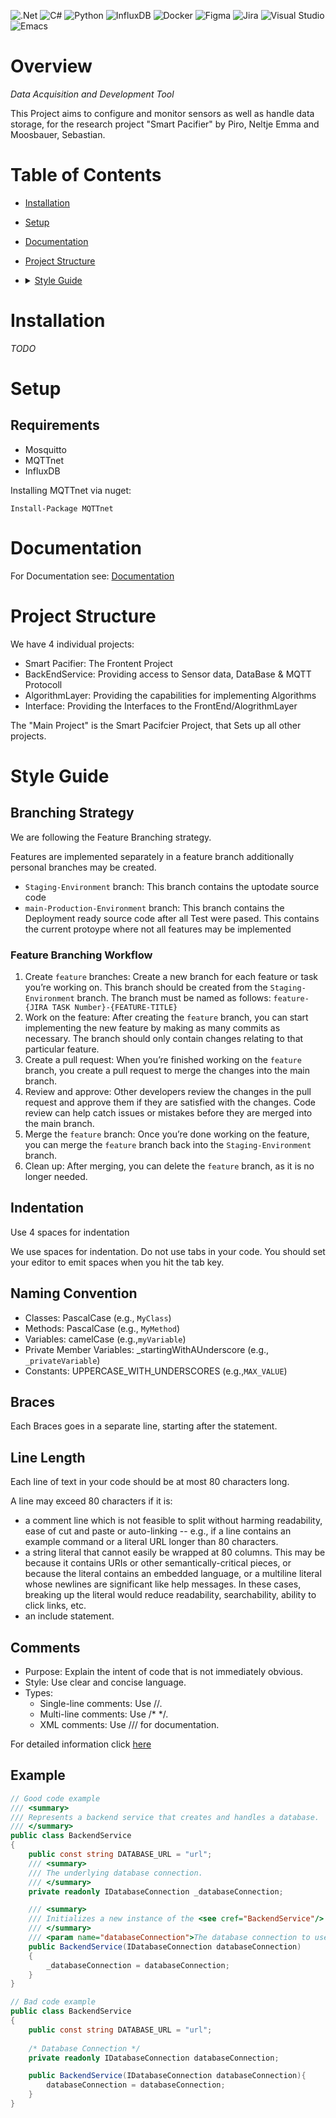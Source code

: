![.Net](https://img.shields.io/badge/.NET-5C2D91?style=for-the-badge&logo=.net&logoColor=white)
![C#](https://img.shields.io/badge/c%23-%23239120.svg?style=for-the-badge&logo=csharp&logoColor=white)
![Python](https://img.shields.io/badge/python-3670A0?style=for-the-badge&logo=python&logoColor=ffdd54)
![InfluxDB](https://img.shields.io/badge/InfluxDB-22ADF6?style=for-the-badge&logo=InfluxDB&logoColor=white)
![Docker](https://img.shields.io/badge/docker-%230db7ed.svg?style=for-the-badge&logo=docker&logoColor=white)
![Figma](https://img.shields.io/badge/figma-%23F24E1E.svg?style=for-the-badge&logo=figma&logoColor=white)
![Jira](https://img.shields.io/badge/jira-%230A0FFF.svg?style=for-the-badge&logo=jira&logoColor=white)
![Visual Studio](https://img.shields.io/badge/Visual%20Studio-5C2D91.svg?style=for-the-badge&logo=visual-studio&logoColor=white)
![Emacs](https://img.shields.io/badge/Emacs-%237F5AB6.svg?&style=for-the-badge&logo=gnu-emacs&logoColor=white)

# Overview 
*Data Acquisition and Development Tool* 

This Project aims to configure and monitor sensors as well as handle data
storage, for the research project "Smart Pacifier" by Piro, Neltje
Emma and Moosbauer, Sebastian.

# Table of Contents
- [Installation](#installation)
- [Setup](#setup)
- [Documentation](#documentation)
- [Project Structure](#project-structure)
- <details><summary> <a href="#style-guide">Style Guide</a> </summary>

	- [Branching Strategy](#branch-strategy)
	- [Indentation](#indentation)
	- [Naming Convention](#naming-convention)
	- [Braces](#braces)
	- [Line Length](#line-length)
	- [Comments](#comments)
	- [Example](#example)
</details>

# Installation
*TODO*
# Setup
## Requirements
- Mosquitto
- MQTTnet
- InfluxDB

Installing MQTTnet via nuget:
```
Install-Package MQTTnet
```

# Documentation
For Documentation see: [Documentation](/Documentation)

# Project Structure
We have 4 individual projects:
- Smart Pacifier: The Frontent Project
- BackEndService: Providing access to Sensor data, DataBase & MQTT
  Protocoll
- AlgorithmLayer: Providing the capabilities for implementing
  Algorithms
- Interface: Providing the Interfaces to the FrontEnd/AlogrithmLayer

The "Main Project" is the Smart Pacifcier Project, that Sets up all
other projects.

# Style Guide

## Branching Strategy
We are following the Feature Branching strategy.

Features are implemented separately in a feature branch additionally personal
branches may be created.

- `Staging-Environment` branch: This branch contains the uptodate source code
- `main-Production-Environment` branch: This branch contains the Deployment
  ready source code after all Test were pased. This contains the current
  protoype where not all features may be implemented
  
### Feature Branching Workflow

1. Create `feature` branches: Create a new branch for each feature or task
   you’re working on. This branch should be created from the
   `Staging-Environment` branch. The branch must be named as follows:
   `feature-{JIRA TASK Number}-{FEATURE-TITLE}`
2. Work on the feature: After creating the `feature` branch, you can start
   implementing the new feature by making as many commits as necessary. The
   branch should only contain changes relating to that particular feature.
3. Create a pull request: When you’re finished working on the `feature` branch,
   you create a pull request to merge the changes into the main branch.
4. Review and approve: Other developers review the changes in the pull request
   and approve them if they are satisfied with the changes. Code review can help
   catch issues or mistakes before they are merged into the main branch.
5. Merge the `feature` branch: Once you’re done working on the feature, you can
   merge the `feature` branch back into the `Staging-Environment` branch.
6. Clean up: After merging, you can delete the `feature` branch, as it is no
   longer needed.

## Indentation
Use 4 spaces for indentation
	
We use spaces for indentation. Do not use tabs in your code. You should set your
editor to emit spaces when you hit the tab key.

## Naming Convention
- Classes: PascalCase (e.g., `MyClass`)
- Methods: PascalCase (e.g., `MyMethod`)
- Variables: camelCase (e.g.,`myVariable`)
- Private Member Variables: _startingWithAUnderscore (e.g., `_privateVariable`)
- Constants: UPPERCASE_WITH_UNDERSCORES (e.g.,`MAX_VALUE`)

## Braces
Each Braces goes in a separate line, starting after the statement.

## Line Length
Each line of text in your code should be at most 80 characters long.

A line may exceed 80 characters if it is:

- a comment line which is not feasible to split without harming readability,
  ease of cut and paste or auto-linking -- e.g., if a line contains an example
  command or a literal URL longer than 80 characters.
- a string literal that cannot easily be wrapped at 80 columns. This may be
  because it contains URIs or other semantically-critical pieces, or because the
  literal contains an embedded language, or a multiline literal whose newlines
  are significant like help messages. In these cases, breaking up the literal
  would reduce readability, searchability, ability to click links, etc. 
- an include statement.

## Comments
- Purpose: Explain the intent of code that is not immediately obvious.
- Style: Use clear and concise language.
- Types:
  - Single-line comments: Use //.
  - Multi-line comments: Use /* */.
  - XML comments: Use /// for documentation.

For detailed information click
[here](https://learn.microsoft.com/en-us/dynamics365/business-central/dev-itpro/developer/devenv-xml-comments)

## Example
```c#
// Good code example
/// <summary>
/// Represents a backend service that creates and handles a database.
/// </summary>
public class BackendService
{
    public const string DATABASE_URL = "url";
    /// <summary>
    /// The underlying database connection.
    /// </summary>
    private readonly IDatabaseConnection _databaseConnection;

    /// <summary>
    /// Initializes a new instance of the <see cref="BackendService"/> class.
    /// </summary>
    /// <param name="databaseConnection">The database connection to use.</param>
    public BackendService(IDatabaseConnection databaseConnection)
    {
        _databaseConnection = databaseConnection;
    }
}

// Bad code example
public class BackendService
{
	public const string DATABASE_URL = "url";
	
	/* Database Connection */ 
    private readonly IDatabaseConnection databaseConnection;

    public BackendService(IDatabaseConnection databaseConnection){
        databaseConnection = databaseConnection;
    }
}
```
